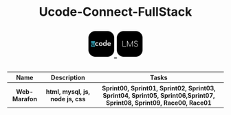 <h1 align="center">Ucode-Connect-FullStack
    <p> </p>
    <p align="center">
        <a href="https://ucode.world/en/" target="_blank">
            <img src="https://github.com/CamyrauBTanke/CamyrauBTanke/blob/main/img/UCODE/ucode.png" height="60px">
        </a>
        <a href="https://lms.khpi.ucode-connect.study/login" target="_blank">
            <img src="https://github.com/CamyrauBTanke/CamyrauBTanke/blob/main/img/UCODE/lms.png" height="60px">
        </a>
    </p>
</h1>

<table width="100%" border="0" cellpadding="4" align="center">  
        <tr>
            <th>Name</th>
            <th>Description</th>
            <th>Tasks</th>
        </tr>
        <tr>
            <th>Web-Marafon</th>
            <th>html, mysql, js, node js, css</th>
            <th>Sprint00, Sprint01, Sprint02, Sprint03, Sprint04, Sprint05, Sprint06,Sprint07, Sprint08, Sprint09, Race00, Race01</th>
        </tr>
    </table>
